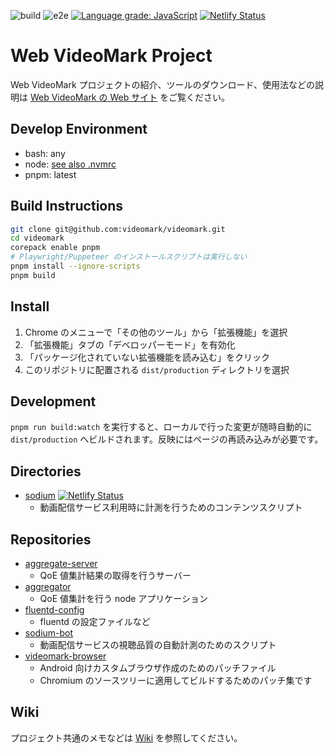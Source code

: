 ![build](https://github.com/videomark/videomark/workflows/build/badge.svg?branch=master) ![e2e](https://github.com/videomark/videomark/workflows/e2e/badge.svg?branch=master) [![Language grade: JavaScript](https://img.shields.io/lgtm/grade/javascript/g/videomark/videomark.svg?logo=lgtm&logoWidth=18)](https://lgtm.com/projects/g/videomark/videomark/context:javascript) [![Netlify Status](https://api.netlify.com/api/v1/badges/0d2a4ed0-102a-47db-8291-c241d66a909b/deploy-status)](https://app.netlify.com/sites/sodium-extension/deploys)

# Web VideoMark Project

Web VideoMark プロジェクトの紹介、ツールのダウンロード、使用法などの説明は [Web VideoMark の Web サイト](https://videomark.webdino.org/) をご覧ください。

## Develop Environment

- bash: any
- node: [see also .nvmrc](.nvmrc)
- pnpm: latest

## Build Instructions

```sh
git clone git@github.com:videomark/videomark.git
cd videomark
corepack enable pnpm
# Playwright/Puppeteer のインストールスクリプトは実行しない
pnpm install --ignore-scripts
pnpm build
```

## Install

1. Chrome のメニューで「その他のツール」から「拡張機能」を選択
2. 「拡張機能」タブの「デベロッパーモード」を有効化
3. 「パッケージ化されていない拡張機能を読み込む」をクリック
4. このリポジトリに配置される `dist/production` ディレクトリを選択

## Development

`pnpm run build:watch` を実行すると、ローカルで行った変更が随時自動的に `dist/production` へビルドされます。反映にはページの再読み込みが必要です。

## Directories

- [sodium](src/content/sodium) [![Netlify Status](https://api.netlify.app/api/v1/badges/2557c75c-0b3c-450b-b4dc-0f7b9fda88dd/deploy-status)](https://app.netlify.app/sites/sodium-js/deploys)
  - 動画配信サービス利用時に計測を行うためのコンテンツスクリプト

## Repositories

- [aggregate-server](https://github.com/videomark/aggregate-server)
  - QoE 値集計結果の取得を行うサーバー
- [aggregator](https://github.com/videomark/aggregator)
  - QoE 値集計を行う node アプリケーション
- [fluentd-config](https://github.com/videomark/fluentd-config)
  - fluentd の設定ファイルなど
- [sodium-bot](https://github.com/videomark/sodium-bot)
  - 動画配信サービスの視聴品質の自動計測のためのスクリプト
- [videomark-browser](https://github.com/videomark/videomark-browser)
  - Android 向けカスタムブラウザ作成のためのパッチファイル
  - Chromium のソースツリーに適用してビルドするためのパッチ集です

## Wiki

プロジェクト共通のメモなどは [Wiki](https://github.com/videomark/videomark/wiki) を参照してください。
